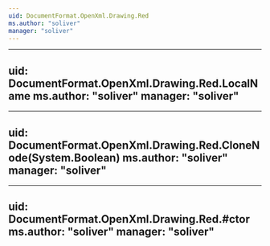 ```yaml
---
uid: DocumentFormat.OpenXml.Drawing.Red
ms.author: "soliver"
manager: "soliver"
---
```


---
uid: DocumentFormat.OpenXml.Drawing.Red.LocalName
ms.author: "soliver"
manager: "soliver"
---

---
uid: DocumentFormat.OpenXml.Drawing.Red.CloneNode(System.Boolean)
ms.author: "soliver"
manager: "soliver"
---

---
uid: DocumentFormat.OpenXml.Drawing.Red.#ctor
ms.author: "soliver"
manager: "soliver"
---
